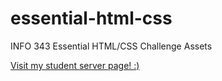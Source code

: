 essential-html-css
==================

INFO 343 Essential HTML/CSS Challenge Assets

[Visit my student server page! :)](http://students.washington.edu/mtpham13/info343/html-css)